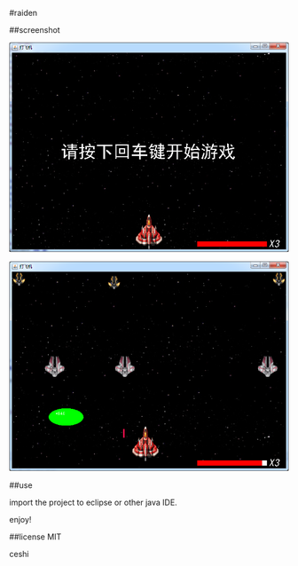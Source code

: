 #raiden

##screenshot

![start](screenshot/start.png)

![run](screenshot/run.png)

##use

import the project to eclipse or other java IDE.

enjoy!



##license
MIT


ceshi







